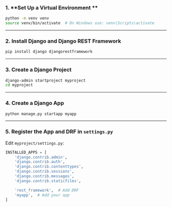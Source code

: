 ### 1. **Set Up a Virtual Environment **
```bash
python -m venv venv
source venv/bin/activate  # On Windows use: venv\Scripts\activate
```

---

### 2. **Install Django and Django REST Framework**
```bash
pip install django djangorestframework
```

---

### 3. **Create a Django Project**
```bash
django-admin startproject myproject
cd myproject
```

---

### 4. **Create a Django App**
```bash
python manage.py startapp myapp
```

---

### 5. **Register the App and DRF in `settings.py`**
Edit `myproject/settings.py`:
```python
INSTALLED_APPS = [
    'django.contrib.admin',
    'django.contrib.auth',
    'django.contrib.contenttypes',
    'django.contrib.sessions',
    'django.contrib.messages',
    'django.contrib.staticfiles',

    'rest_framework',  # Add DRF
    'myapp',  # Add your app
]
```
